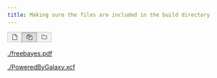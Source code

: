 ```yaml
---
title: Making sure the files are included in the build directory
---
```


![./button.png](./button.png)

[./freebayes.pdf](./freebayes.pdf)

[./PoweredByGalaxy.xcf](./PoweredByGalaxy.xcf)

